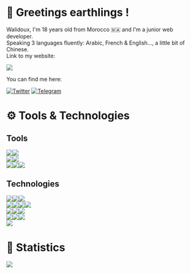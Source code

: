 # 👋 Greetings earthlings !
Walidoux, I'm 18 years old from Morocco 🇲🇦 and I'm a junior web developer. <br>
Speaking 3 languages fluently: Arabic, French & English..., a little bit of Chinese. <br>
Link to my website:

<a href="https://walidkorchi.com/">
    <img src="https://pa1.narvii.com/6294/39cf2f2bd5fce552d27a35d9496297d0f4e6528a_hq.gif" /> 
</a> <br />

You can find me here:

[![Twitter](https://img.shields.io/badge/Discord-5865F2?style=for-the-badge&logo=discord&logoColor=white)](https://discord.gg/f4hPN3Rx8u)
[![Telegram](https://img.shields.io/badge/LinkedIn-0077B5?style=for-the-badge&logo=linkedin&logoColor=white)](https://fr.linkedin.com/in/walid-korchi-a88505220)

# ⚙️ Tools & Technologies
## Tools
![](https://img.shields.io/badge/Linux-FCC624?style=for-the-badge&logo=linux&logoColor=black)![](https://img.shields.io/badge/Windows-0078D6?style=for-the-badge&logo=windows&logoColor=white) <br />
![](https://img.shields.io/badge/Visual_Studio_Code-0078D4?style=for-the-badge&logo=visual%20studio%20code&logoColor=white)![](https://img.shields.io/badge/PyCharm-000000.svg?&style=for-the-badge&logo=PyCharm&logoColor=white) <br />
![](https://img.shields.io/badge/Adobe%20XD-470137?style=for-the-badge&logo=Adobe%20XD&logoColor=#FF61F6)![](https://img.shields.io/badge/Figma-F24E1E?style=for-the-badge&logo=figma&logoColor=white)![](https://img.shields.io/badge/blender-%23F5792A.svg?style=for-the-badge&logo=blender&logoColor=white)
## Technologies
![](https://img.shields.io/badge/TypeScript-007ACC?style=for-the-badge&logo=typescript&logoColor=white)![](https://img.shields.io/badge/Rust-black?style=for-the-badge&logo=rust&logoColor=#E57324)![](https://img.shields.io/badge/Python-FFD43B?style=for-the-badge&logo=python&logoColor=blue)
<br />
![](https://img.shields.io/badge/Expo-1B1F23?style=for-the-badge&logo=expo&logoColor=white)![](https://img.shields.io/badge/next.js-000000?style=for-the-badge&logo=nextdotjs&logoColor=white)![](https://img.shields.io/badge/React_Native-20232A?style=for-the-badge&logo=react&logoColor=61DAFB)![](https://img.shields.io/badge/Tauri-FFC131?style=for-the-badge&logo=Tauri&logoColor=white)
<br />
![](https://img.shields.io/badge/Sass-CC6699?style=for-the-badge&logo=sass&logoColor=white)![](https://img.shields.io/badge/Tailwind_CSS-38B2AC?style=for-the-badge&logo=tailwind-css&logoColor=white)![](https://img.shields.io/badge/ThreeJs-black?style=for-the-badge&logo=three.js&logoColor=white) <br />
![](https://img.shields.io/badge/stylelint-000?style=for-the-badge&logo=stylelint&logoColor=white)![](https://img.shields.io/badge/prettier-1A2C34?style=for-the-badge&logo=prettier&logoColor=F7BA3E)![](https://img.shields.io/badge/eslint-3A33D1?style=for-the-badge&logo=eslint&logoColor=white)
<br />
![](https://img.shields.io/badge/GraphQl-E10098?style=for-the-badge&logo=graphql&logoColor=white)

# 📑 Statistics
![](https://github-profile-summary-cards.vercel.app/api/cards/profile-details?username=Walidoux&theme=vue)
